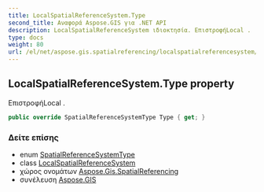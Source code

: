 ```yaml
---
title: LocalSpatialReferenceSystem.Type
second_title: Αναφορά Aspose.GIS για .NET API
description: LocalSpatialReferenceSystem ιδιοκτησία. ΕπιστροφήLocal .
type: docs
weight: 80
url: /el/net/aspose.gis.spatialreferencing/localspatialreferencesystem/type/
---
```

## LocalSpatialReferenceSystem.Type property

ΕπιστροφήLocal .

```csharp
public override SpatialReferenceSystemType Type { get; }
```

### Δείτε επίσης

* enum [SpatialReferenceSystemType](../../spatialreferencesystemtype/)
* class [LocalSpatialReferenceSystem](../)
* χώρος ονομάτων [Aspose.Gis.SpatialReferencing](../../localspatialreferencesystem/)
* συνέλευση [Aspose.GIS](../../../)


